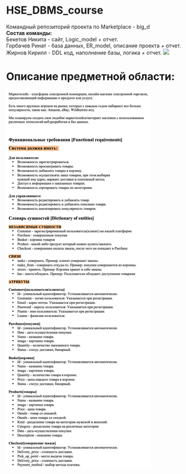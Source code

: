 # HSE_DBMS_course
Командный репозиторий проекта по Marketplace - big_d   
__Состав команды:__  
Бекетов Никита - сайт, Logic_model + отчет.  
Горбачев Ринат - база данных, ER_model, описание проекта + отчет.   
Жирнов Кирилл - DDL код, наполнение базы, логика + отчет.
![](https://img.devrant.com/devrant/rant/r_1998554_ZRDun.jpg)
 
# Описание предметной области:
![img_1.png](img_1.png)
